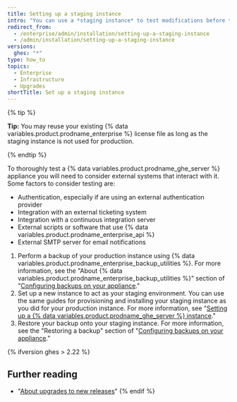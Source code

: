 ```yaml
---
title: Setting up a staging instance
intro: "You can use a *staging instance* to test modifications before they are applied to {% data variables.product.product_location %}. For example, you could use a staging instance to test new {% data variables.product.prodname_ghe_server %} updates or to practice importing migration data."
redirect_from:
  - /enterprise/admin/installation/setting-up-a-staging-instance
  - /admin/installation/setting-up-a-staging-instance
versions:
  ghes: "*"
type: how_to
topics:
  - Enterprise
  - Infrastructure
  - Upgrades
shortTitle: Set up a staging instance
---
```


{% tip %}

**Tip:** You may reuse your existing {% data variables.product.prodname_enterprise %} license file as long as the staging instance is not used for production.

{% endtip %}

To thoroughly test a {% data variables.product.prodname_ghe_server %} appliance you will need to consider external systems that interact with it. Some factors to consider testing are:

- Authentication, especially if are using an external authentication provider
- Integration with an external ticketing system
- Integration with a continuous integration server
- External scripts or software that use {% data variables.product.prodname_enterprise_api %}
- External SMTP server for email notifications

1. Perform a backup of your production instance using {% data variables.product.prodname_enterprise_backup_utilities %}. For more information, see the "About {% data variables.product.prodname_enterprise_backup_utilities %}" section of "[Configuring backups on your appliance](/enterprise/admin/guides/installation/configuring-backups-on-your-appliance#about-github-enterprise-server-backup-utilities)."
2. Set up a new instance to act as your staging environment. You can use the same guides for provisioning and installing your staging instance as you did for your production instance. For more information, see "[Setting up a {% data variables.product.prodname_ghe_server %} instance](/enterprise/admin/guides/installation/setting-up-a-github-enterprise-server-instance/)."
3. Restore your backup onto your staging instance. For more information, see the "Restoring a backup" section of "[Configuring backups on your appliance](/enterprise/admin/guides/installation/configuring-backups-on-your-appliance#restoring-a-backup)."

{% ifversion ghes > 2.22 %}

## Further reading

- "[About upgrades to new releases](/admin/overview/about-upgrades-to-new-releases)"
  {% endif %}
